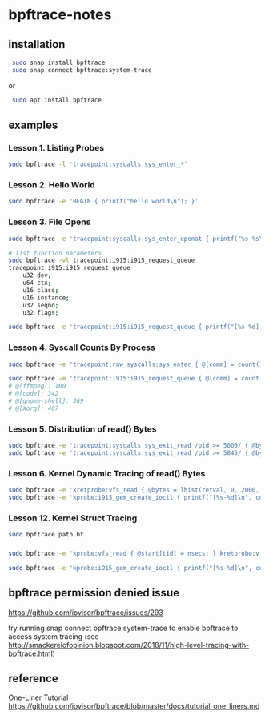 # bpftrace-notes

## installation

```bash
 sudo snap install bpftrace  
 sudo snap connect bpftrace:system-trace  
```

or

```bash
 sudo apt install bpftrace  
```
## examples
### Lesson 1. Listing Probes

```bash
sudo bpftrace -l 'tracepoint:syscalls:sys_enter_*'
```

### Lesson 2. Hello World
```bash
sudo bpftrace -e 'BEGIN { printf("hello world\n"); }'
```

### Lesson 3. File Opens
```bash
sudo bpftrace -e 'tracepoint:syscalls:sys_enter_openat { printf("%s %s\n", comm, str(args->filename)); }'

# list function parameters
sudo bpftrace -vl tracepoint:i915:i915_request_queue
tracepoint:i915:i915_request_queue
    u32 dev;
    u64 ctx;
    u16 class;
    u16 instance;
    u32 seqno;
    u32 flags;

sudo bpftrace -e 'tracepoint:i915:i915_request_queue { printf("[%s-%d], %d, %llx\n", comm, pid, args->dev, args->ctx); }'
```

### Lesson 4. Syscall Counts By Process
```bash
sudo bpftrace -e 'tracepoint:raw_syscalls:sys_enter { @[comm] = count(); }'

sudo bpftrace -e 'tracepoint:i915:i915_request_queue { @[comm] = count(); }'
# @[ffmpeg]: 100
# @[code]: 342
# @[gnome-shell]: 369
# @[Xorg]: 407

```

### Lesson 5. Distribution of read() Bytes

```bash
sudo bpftrace -e 'tracepoint:syscalls:sys_exit_read /pid >= 5000/ { @bytes = hist(args->ret); }'
sudo bpftrace -e 'tracepoint:syscalls:sys_exit_read /pid >= 5845/ { @bytes = hist(args->ret); }'
```

### Lesson 6. Kernel Dynamic Tracing of read() Bytes

```bash
sudo bpftrace -e 'kretprobe:vfs_read { @bytes = lhist(retval, 0, 2000, 200); }'
sudo bpftrace -e 'kprobe:i915_gem_create_ioctl { printf("[%s-%d]\n", comm, pid); }'
```

### Lesson 12. Kernel Struct Tracing
```bash
sudo bpftrace path.bt
```
### 

```bash
sudo bpftrace -e 'kprobe:vfs_read { @start[tid] = nsecs; } kretprobe:vfs_read /@start[tid]/ { @ns[comm] = hist(nsecs - @start[tid]); delete(@start[tid]); }'

sudo bpftrace -e 'kprobe:i915_gem_create_ioctl { printf("[%s-%d]\n", comm, pid); }'

```
## bpftrace permission denied issue
https://github.com/iovisor/bpftrace/issues/293

try running snap connect bpftrace:system-trace to enable bpftrace to access system tracing 
(see http://smackerelofopinion.blogspot.com/2018/11/high-level-tracing-with-bpftrace.html)

## reference

One-Liner Tutorial
https://github.com/iovisor/bpftrace/blob/master/docs/tutorial_one_liners.md
